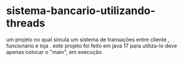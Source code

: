 # sistema-bancario-utilizando-threads
um projeto no qual simula um sistema de transações entre cliente , funcionário e loja .
este projeto foi feito em java 17 
para utiliza-lo deve apenas colocar o "main", em execução 
